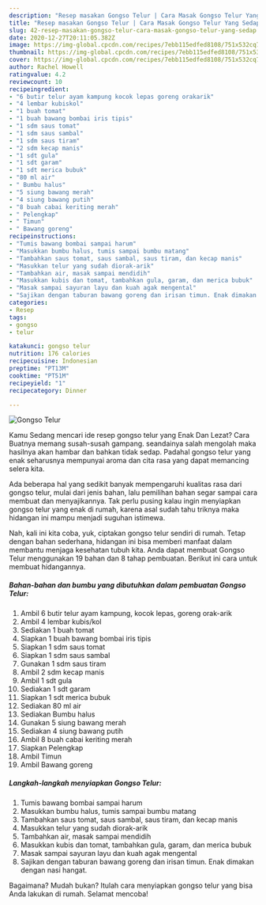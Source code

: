 ```yaml
---
description: "Resep masakan Gongso Telur | Cara Masak Gongso Telur Yang Sedap"
title: "Resep masakan Gongso Telur | Cara Masak Gongso Telur Yang Sedap"
slug: 42-resep-masakan-gongso-telur-cara-masak-gongso-telur-yang-sedap
date: 2020-12-27T20:11:05.382Z
image: https://img-global.cpcdn.com/recipes/7ebb115edfed8108/751x532cq70/gongso-telur-foto-resep-utama.jpg
thumbnail: https://img-global.cpcdn.com/recipes/7ebb115edfed8108/751x532cq70/gongso-telur-foto-resep-utama.jpg
cover: https://img-global.cpcdn.com/recipes/7ebb115edfed8108/751x532cq70/gongso-telur-foto-resep-utama.jpg
author: Rachel Howell
ratingvalue: 4.2
reviewcount: 10
recipeingredient:
- "6 butir telur ayam kampung kocok lepas goreng orakarik"
- "4 lembar kubiskol"
- "1 buah tomat"
- "1 buah bawang bombai iris tipis"
- "1 sdm saus tomat"
- "1 sdm saus sambal"
- "1 sdm saus tiram"
- "2 sdm kecap manis"
- "1 sdt gula"
- "1 sdt garam"
- "1 sdt merica bubuk"
- "80 ml air"
- " Bumbu halus"
- "5 siung bawang merah"
- "4 siung bawang putih"
- "8 buah cabai keriting merah"
- " Pelengkap"
- " Timun"
- " Bawang goreng"
recipeinstructions:
- "Tumis bawang bombai sampai harum"
- "Masukkan bumbu halus, tumis sampai bumbu matang"
- "Tambahkan saus tomat, saus sambal, saus tiram, dan kecap manis"
- "Masukkan telur yang sudah diorak-arik"
- "Tambahkan air, masak sampai mendidih"
- "Masukkan kubis dan tomat, tambahkan gula, garam, dan merica bubuk"
- "Masak sampai sayuran layu dan kuah agak mengental"
- "Sajikan dengan taburan bawang goreng dan irisan timun. Enak dimakan dengan nasi hangat."
categories:
- Resep
tags:
- gongso
- telur

katakunci: gongso telur 
nutrition: 176 calories
recipecuisine: Indonesian
preptime: "PT13M"
cooktime: "PT51M"
recipeyield: "1"
recipecategory: Dinner

---
```



![Gongso Telur](https://img-global.cpcdn.com/recipes/7ebb115edfed8108/751x532cq70/gongso-telur-foto-resep-utama.jpg)

Kamu Sedang mencari ide resep gongso telur yang Enak Dan Lezat? Cara Buatnya memang susah-susah gampang. seandainya salah mengolah maka hasilnya akan hambar dan bahkan tidak sedap. Padahal gongso telur yang enak seharusnya mempunyai aroma dan cita rasa yang dapat memancing selera kita.



Ada beberapa hal yang sedikit banyak mempengaruhi kualitas rasa dari gongso telur, mulai dari jenis bahan, lalu pemilihan bahan segar sampai cara membuat dan menyajikannya. Tak perlu pusing kalau ingin menyiapkan gongso telur yang enak di rumah, karena asal sudah tahu triknya maka hidangan ini mampu menjadi suguhan istimewa.


Nah, kali ini kita coba, yuk, ciptakan gongso telur sendiri di rumah. Tetap dengan bahan sederhana, hidangan ini bisa memberi manfaat dalam membantu menjaga kesehatan tubuh kita. Anda dapat membuat Gongso Telur menggunakan 19 bahan dan 8 tahap pembuatan. Berikut ini cara untuk membuat hidangannya.

<!--inarticleads1-->

##### Bahan-bahan dan bumbu yang dibutuhkan dalam pembuatan Gongso Telur:

1. Ambil 6 butir telur ayam kampung, kocok lepas, goreng orak-arik
1. Ambil 4 lembar kubis/kol
1. Sediakan 1 buah tomat
1. Siapkan 1 buah bawang bombai iris tipis
1. Siapkan 1 sdm saus tomat
1. Siapkan 1 sdm saus sambal
1. Gunakan 1 sdm saus tiram
1. Ambil 2 sdm kecap manis
1. Ambil 1 sdt gula
1. Sediakan 1 sdt garam
1. Siapkan 1 sdt merica bubuk
1. Sediakan 80 ml air
1. Sediakan  Bumbu halus
1. Gunakan 5 siung bawang merah
1. Sediakan 4 siung bawang putih
1. Ambil 8 buah cabai keriting merah
1. Siapkan  Pelengkap
1. Ambil  Timun
1. Ambil  Bawang goreng




<!--inarticleads2-->

##### Langkah-langkah menyiapkan Gongso Telur:

1. Tumis bawang bombai sampai harum
1. Masukkan bumbu halus, tumis sampai bumbu matang
1. Tambahkan saus tomat, saus sambal, saus tiram, dan kecap manis
1. Masukkan telur yang sudah diorak-arik
1. Tambahkan air, masak sampai mendidih
1. Masukkan kubis dan tomat, tambahkan gula, garam, dan merica bubuk
1. Masak sampai sayuran layu dan kuah agak mengental
1. Sajikan dengan taburan bawang goreng dan irisan timun. Enak dimakan dengan nasi hangat.




Bagaimana? Mudah bukan? Itulah cara menyiapkan gongso telur yang bisa Anda lakukan di rumah. Selamat mencoba!
